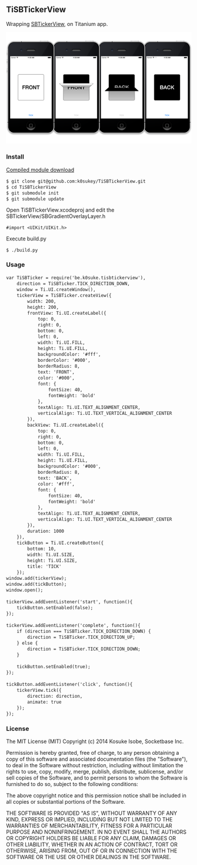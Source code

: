 ## TiSBTickerView

Wrapping [SBTickerView](https://github.com/blommegard/SBTickerView), on Titanium app.

![image](TiSBTickerView.png)

### Install

[Compiled module download](be.k0suke.tisbtickerview-iphone-0.1.zip)

	$ git clone git@github.com:k0sukey/TiSBTickerView.git
	$ cd TiSBTickerView
	$ git submodule init
	$ git submodule update

Open TiSBTickerView.xcodeproj and edit the SBTickerView/SBGradientOverlayLayer.h

	#import <UIKit/UIKit.h>

Execute build.py

	$ ./build.py

### Usage

	var TiSBTicker = require('be.k0suke.tisbtickerview'),
		direction = TiSBTicker.TICK_DIRECTION_DOWN,
		window = Ti.UI.createWindow(),
		tickerView = TiSBTicker.createView({
			width: 200,
			height: 200,
			frontView: Ti.UI.createLabel({
				top: 0,
				right: 0,
				bottom: 0,
				left: 0,
				width: Ti.UI.FILL,
				height: Ti.UI.FILL,
				backgroundColor: '#fff',
				borderColor: '#000',
				borderRadius: 8,
				text: 'FRONT',
				color: '#000',
				font: {
					fontSize: 40,
					fontWeight: 'bold'
				},
				textAlign: Ti.UI.TEXT_ALIGNMENT_CENTER,
				verticalAlign: Ti.UI.TEXT_VERTICAL_ALIGNMENT_CENTER
			}),
			backView: Ti.UI.createLabel({
				top: 0,
				right: 0,
				bottom: 0,
				left: 0,
				width: Ti.UI.FILL,
				height: Ti.UI.FILL,
				backgroundColor: '#000',
				borderRadius: 8,
				text: 'BACK',
				color: '#fff',
				font: {
					fontSize: 40,
					fontWeight: 'bold'
				},
				textAlign: Ti.UI.TEXT_ALIGNMENT_CENTER,
				verticalAlign: Ti.UI.TEXT_VERTICAL_ALIGNMENT_CENTER
			}),
			duration: 1000
		}),
		tickButton = Ti.UI.createButton({
			bottom: 10,
			width: Ti.UI.SIZE,
			height: Ti.UI.SIZE,
			title: 'TICK'
		});
	window.add(tickerView);
	window.add(tickButton);
	window.open();
	
	tickerView.addEventListener('start', function(){
		tickButton.setEnabled(false);
	});
	
	tickerView.addEventListener('complete', function(){
		if (direction === TiSBTicker.TICK_DIRECTION_DOWN) {
			direction = TiSBTicker.TICK_DIRECTION_UP;
		} else {
			direction = TiSBTicker.TICK_DIRECTION_DOWN;
		}
		
		tickButton.setEnabled(true);
	});
	
	tickButton.addEventListener('click', function(){
		tickerView.tick({
			direction: direction,
			animate: true
		});
	});

### License

The MIT License (MIT) Copyright (c) 2014 Kosuke Isobe, Socketbase Inc.

Permission is hereby granted, free of charge, to any person obtaining a copy of this software and associated documentation files (the "Software"), to deal in the Software without restriction, including without limitation the rights to use, copy, modify, merge, publish, distribute, sublicense, and/or sell copies of the Software, and to permit persons to whom the Software is furnished to do so, subject to the following conditions:

The above copyright notice and this permission notice shall be included in all copies or substantial portions of the Software.

THE SOFTWARE IS PROVIDED "AS IS", WITHOUT WARRANTY OF ANY KIND, EXPRESS OR IMPLIED, INCLUDING BUT NOT LIMITED TO THE WARRANTIES OF MERCHANTABILITY, FITNESS FOR A PARTICULAR PURPOSE AND NONINFRINGEMENT. IN NO EVENT SHALL THE AUTHORS OR COPYRIGHT HOLDERS BE LIABLE FOR ANY CLAIM, DAMAGES OR OTHER LIABILITY, WHETHER IN AN ACTION OF CONTRACT, TORT OR OTHERWISE, ARISING FROM, OUT OF OR IN CONNECTION WITH THE SOFTWARE OR THE USE OR OTHER DEALINGS IN THE SOFTWARE.